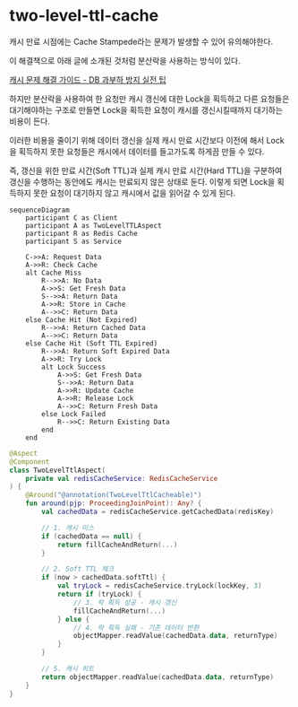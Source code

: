 # two-level-ttl-cache

캐시 만료 시점에는 Cache Stampede라는 문제가 발생할 수 있어 유의해야한다. 

이 해결책으로 아래 글에 소개된 것처럼 분산락을 사용하는 방식이 있다.

[캐시 문제 해결 가이드 - DB 과부하 방지 실전 팁](https://toss.tech/article/25301)

하지만 분산락을 사용하여 한 요청만 캐시 갱신에 대한 Lock을 획득하고 다른 요청들은 대기해야하는 구조로 만들면 Lock을 획득한 요청이 캐시를 갱신시킬때까지 대기하는 비용이 든다.

이러한 비용을 줄이기 위해 데이터 갱신을 실제 캐시 만료 시간보다 이전에 해서 Lock을 획득하지 못한 요청들은 캐시에서 데이터를 들고가도록 하게끔 만들 수 있다.

즉, 갱신을 위한 만료 시간(Soft TTL)과 실제 캐시 만료 시간(Hard TTL)을 구분하여 갱신을 수행하는 동안에도 캐시는 만료되지 않은 상태로 둔다. 이렇게 되면 Lock을 획득하지 못한 요청이 대기하지 않고 캐시에서 값을 읽어갈 수 있게 된다.

```mermaid
sequenceDiagram
    participant C as Client
    participant A as TwoLevelTTLAspect
    participant R as Redis Cache
    participant S as Service

    C->>A: Request Data
    A->>R: Check Cache
    alt Cache Miss
        R-->>A: No Data
        A->>S: Get Fresh Data
        S-->>A: Return Data
        A->>R: Store in Cache
        A-->>C: Return Data
    else Cache Hit (Not Expired)
        R-->>A: Return Cached Data
        A-->>C: Return Data
    else Cache Hit (Soft TTL Expired)
        R-->>A: Return Soft Expired Data
        A->>R: Try Lock
        alt Lock Success
            A->>S: Get Fresh Data
            S-->>A: Return Data
            A->>R: Update Cache
            A->>R: Release Lock
            A-->>C: Return Fresh Data
        else Lock Failed
            R-->>C: Return Existing Data
        end
    end
``````

```kotlin
@Aspect
@Component
class TwoLevelTtlAspect(
    private val redisCacheService: RedisCacheService
) {
    @Around("@annotation(TwoLevelTtlCacheable)")
    fun around(pjp: ProceedingJoinPoint): Any? {
        val cachedData = redisCacheService.getCachedData(redisKey)

        // 1. 캐시 미스
        if (cachedData == null) {
            return fillCacheAndReturn(...)
        }

        // 2. Soft TTL 체크
        if (now > cachedData.softTtl) {
            val tryLock = redisCacheService.tryLock(lockKey, 3)
            return if (tryLock) {
                // 3. 락 획득 성공 - 캐시 갱신
                fillCacheAndReturn(...)
            } else {
                // 4. 락 획득 실패 - 기존 데이터 반환
                objectMapper.readValue(cachedData.data, returnType)
            }
        }

        // 5. 캐시 히트
        return objectMapper.readValue(cachedData.data, returnType)
    }
}
```
